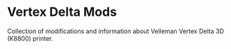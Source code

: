 # Vertex Delta Mods
Collection of modifications and information about Velleman Vertex Delta 3D (K8800) printer.

